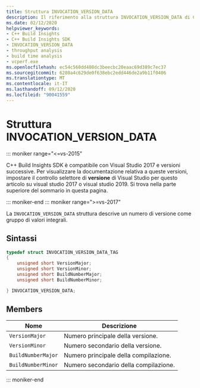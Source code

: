 ```yaml
---
title: Struttura INVOCATION_VERSION_DATA
description: Il riferimento alla struttura INVOCATION_VERSION_DATA di C++ Build Insights SDK.
ms.date: 02/12/2020
helpviewer_keywords:
- C++ Build Insights
- C++ Build Insights SDK
- INVOCATION_VERSION_DATA
- throughput analysis
- build time analysis
- vcperf.exe
ms.openlocfilehash: ec54c560dd408dc3beecbc20eaac69d389c7ec37
ms.sourcegitcommit: 6280a4c629de0f638ebc2edd446de2a9b11f0406
ms.translationtype: MT
ms.contentlocale: it-IT
ms.lasthandoff: 09/12/2020
ms.locfileid: "90041559"
---
```

# <a name="invocation_version_data-structure"></a>Struttura INVOCATION_VERSION_DATA

::: moniker range="<=vs-2015"

C++ Build Insights SDK è compatibile con Visual Studio 2017 e versioni successive. Per visualizzare la documentazione relativa a queste versioni, impostare il controllo selettore di **versione** di Visual Studio per questo articolo su visual studio 2017 o visual studio 2019. Si trova nella parte superiore del sommario in questa pagina.

::: moniker-end
::: moniker range=">=vs-2017"

La `INVOCATION_VERSION_DATA` struttura descrive un numero di versione come gruppo di valori integrali.

## <a name="syntax"></a>Sintassi

```cpp
typedef struct INVOCATION_VERSION_DATA_TAG
{
    unsigned short VersionMajor;
    unsigned short VersionMinor;
    unsigned short BuildNumberMajor;
    unsigned short BuildNumberMinor;

} INVOCATION_VERSION_DATA;
```

## <a name="members"></a>Members

| Nome | Descrizione |
|--|--|
| `VersionMajor` | Numero principale della versione. |
| `VersionMinor` | Numero secondario della versione. |
| `BuildNumberMajor` | Numero principale della compilazione. |
| `BuildNumberMinor` | Numero secondario della compilazione. |

::: moniker-end
